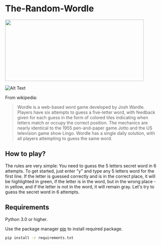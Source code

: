 # The-Random-Wordle

<img src="https://gadgetren.com/wp-content/uploads/2022/01/Wordle-Feature.jpg" width="450" height="200">

![Alt Text](https://im4.ezgif.com/tmp/ezgif-4-c434a1a32b.gif)

From wikipedia:

>Wordle is a web-based word game developed by Josh Wardle. Players have six attempts to guess a five-letter word, with feedback given for each guess in the form of colored tiles indicating when letters match or occupy the correct position. The mechanics are nearly identical to the 1955 pen-and-paper game Jotto and the US television game show Lingo. Wordle has a single daily solution, with all players attempting to guess the same word.

## How to play?

The rules are very simple: You need to guess the 5 letters secret word in 6 attempts. To get started, just enter "y" and type any 5 letters word for the first line. If the letter is guessed correctly and is in the correct place, it will be highlighted in green, if the letter is in the word, but in the wrong place - in yellow, and if the letter is not in the word, it will remain gray. Let's try to guess the secret word in 6 attempts. 

## Requirements

Python 3.0 or higher.

Use the package manager [pip](https://pip.pypa.io/en/stable/) to install required package.

```bash
pip install -r requirements.txt
```
